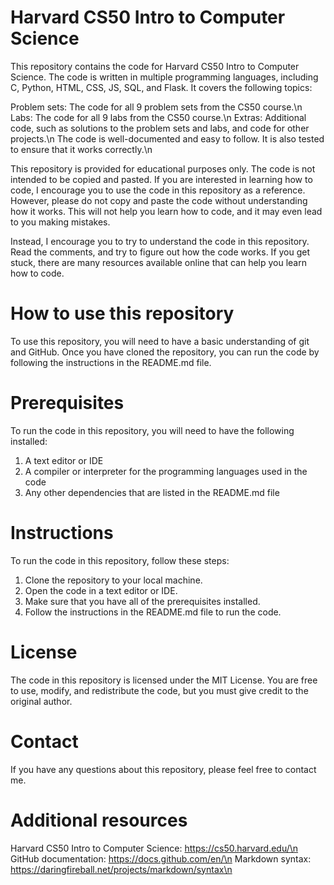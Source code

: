 # Harvard CS50 Intro to Computer Science

This repository contains the code for Harvard CS50 Intro to Computer Science. The code is written in multiple programming languages, including C, Python, HTML, CSS, JS, SQL, and Flask. It covers the following topics:

Problem sets: The code for all 9 problem sets from the CS50 course.\n
Labs: The code for all 9 labs from the CS50 course.\n
Extras: Additional code, such as solutions to the problem sets and labs, and code for other projects.\n
The code is well-documented and easy to follow. It is also tested to ensure that it works correctly.\n

This repository is provided for educational purposes only. The code is not intended to be copied and pasted. If you are interested in learning how to code, I encourage you to use the code in this repository as a reference. However, please do not copy and paste the code without understanding how it works. This will not help you learn how to code, and it may even lead to you making mistakes.

Instead, I encourage you to try to understand the code in this repository. Read the comments, and try to figure out how the code works. If you get stuck, there are many resources available online that can help you learn how to code.

# How to use this repository
To use this repository, you will need to have a basic understanding of git and GitHub. Once you have cloned the repository, you can run the code by following the instructions in the README.md file.

# Prerequisites
To run the code in this repository, you will need to have the following installed:

1. A text editor or IDE
2. A compiler or interpreter for the programming languages used in the code
3. Any other dependencies that are listed in the README.md file

# Instructions
To run the code in this repository, follow these steps:

1. Clone the repository to your local machine.
2. Open the code in a text editor or IDE.
3. Make sure that you have all of the prerequisites installed.
4. Follow the instructions in the README.md file to run the code.

# License
The code in this repository is licensed under the MIT License. You are free to use, modify, and redistribute the code, but you must give credit to the original author.

# Contact
If you have any questions about this repository, please feel free to contact me.

# Additional resources
Harvard CS50 Intro to Computer Science: https://cs50.harvard.edu/\n
GitHub documentation: https://docs.github.com/en/\n
Markdown syntax: https://daringfireball.net/projects/markdown/syntax\n
